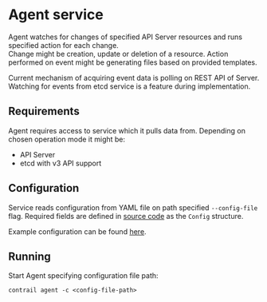 # Agent service

Agent watches for changes of specified API Server resources and runs specified action for each change.  
Change might be creation, update or deletion of a resource.
Action performed on event might be generating files based on provided templates.

Current mechanism of acquiring event data is polling on REST API of Server.
Watching for events from etcd service is a feature during implementation.

## Requirements

Agent requires access to service which it pulls data from.
Depending on chosen operation mode it might be:
* API Server
* etcd with v3 API support

## Configuration

Service reads configuration from YAML file on path specified `--config-file` flag.
Required fields are defined in [source code](../pkg/agent/agent.go) as the `Config` structure.

Example configuration can be found [here](../tools/agent.yml).  

## Running

Start Agent specifying configuration file path:

	contrail agent -c <config-file-path>
